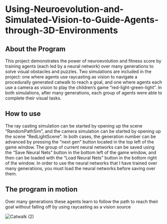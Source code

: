 # Using-Neuroevolution-and-Simulated-Vision-to-Guide-Agents-through-3D-Environments

## About the Program

  This project demonstrates the power of neuroevolution and fitness score by training agents (each led by a neural network) over many generations to solve visual obstacles and puzzles. Two simulations are included in the project: one where agents use raycasting as vision to navigate a procedurally generated catwalk to reach a goal, and one where agents each use a camera as vision to play the children’s game “red-light-green-light”. In both simulations, after many generations, each group of agents were able to complete their visual tasks. 

## How to use

   The ray casting simulation can be started by opening up the scene “RandomPathSim”, and the camera simulation can be started by opening up the scene “RedLightScene”. In both cases, the generation number can be advanced by pressing the “next gen” button located in the top left of the game window. The group of current neural networks can be saved using the “Save Neural Nets” button in the bottom left of the game window, and then can be loaded with the “Load Neural Nets” button in the bottom right of the window. In order to use the neural networks that I have trained over many generations, you must load the neural networks before saving over them. 

## The program in motion

Over many generations these agents learn to follow the path to reach their goal without falling off by using raycasting as a vision source

![Catwalk (2)](https://user-images.githubusercontent.com/46041406/116799162-ae543c00-aac4-11eb-8c28-83fc4e19d4d0.gif)

